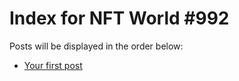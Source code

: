 # Index for NFT World #992
Posts will be displayed in the order below:

- [Your first post](./001-first.md)

